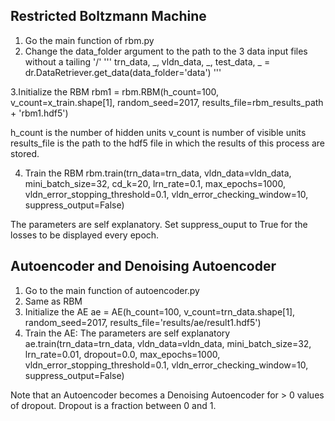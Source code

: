 ## Restricted Boltzmann Machine

1. Go the main function of rbm.py
2. Change the data_folder argument to the path to the 3 data input files without a tailing '/'
'''
trn_data, _, vldn_data, _, test_data, _ = dr.DataRetriever.get_data(data_folder='data')
'''

3.Initialize the RBM
rbm1 = rbm.RBM(h_count=100, v_count=x_train.shape[1], random_seed=2017, results_file=rbm_results_path + 'rbm1.hdf5')

h_count is the number of hidden units
v_count is number of visible units
results_file is the path to the hdf5 file in which the results of this process are stored.

4. Train the RBM
    rbm.train(trn_data=trn_data,
              vldn_data=vldn_data,
              mini_batch_size=32,
              cd_k=20,
              lrn_rate=0.1,
              max_epochs=1000,
              vldn_error_stopping_threshold=0.1,
              vldn_error_checking_window=10,
              suppress_output=False)

The parameters are self explanatory. Set suppress_ouput to True for the losses to be displayed every epoch.
               
## Autoencoder and Denoising Autoencoder
1. Go to the main function of autoencoder.py
2. Same as RBM
3. Initialize the AE
ae = AE(h_count=100, v_count=trn_data.shape[1], random_seed=2017, results_file='results/ae/result1.hdf5')
4. Train the AE: The parameters are self explanatory
    ae.train(trn_data=trn_data,
             vldn_data=vldn_data,
             mini_batch_size=32,
             lrn_rate=0.01,
             dropout=0.0,
             max_epochs=1000,
             vldn_error_stopping_threshold=0.1,
             vldn_error_checking_window=10,
             suppress_output=False)

Note that an Autoencoder becomes a Denoising Autoencoder for > 0 values of dropout. Dropout is a fraction between 0 and 1.
